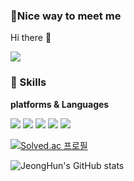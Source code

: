 ### :pushpin:Nice way to meet me
Hi there 👋

<a href="mailto:wjdgns7040@gmail.com"><img src="https://img.shields.io/badge/wjdgns7040@gmail.com-EA4335?style=flat-square&amp;logo=Gmail&amp;logoColor=white" style="max-width: 100%;">
</a>

### 💪 Skills
**platforms & Languages**

<img src="https://img.shields.io/badge/Java-007396?style=flat-square&amp;logo=Java&amp;logoColor=white"> <img src="https://img.shields.io/badge/Spring-6DB33F?style=flat-square&amp;logo=Spring&amp;logoColor=white"> <img src="https://img.shields.io/badge/Python-3776AB?style=flat-square&amp;logo=Python&amp;logoColor=white"> <img src="https://img.shields.io/badge/Mysql-4479A1?style=flat-square&amp;logo=Mysql&amp;logoColor=white"> <img src="https://img.shields.io/badge/Github-181717?style=flat-square&amp;logo=Github&amp;logoColor=white">

[![Solved.ac
프로필](http://mazassumnida.wtf/api/v2/generate_badge?boj=hun7979)](https://solved.ac/hun7979)

![JeongHun's GitHub stats](https://github-readme-stats.vercel.app/api?username=jeonghun98&theme=great-gatsby&show_icons=true)

<!--
**jeonghun98/jeonghun98** is a ✨ _special_ ✨ repository because its `README.md` (this file) appears on your GitHub profile.

Here are some ideas to get you started:
- 🔭 I’m currently working on ...
- 🌱 I’m currently learning ...
- 👯 I’m looking to collaborate on ...
- 🤔 I’m looking for help with ...
- 💬 Ask me about ...
- 📫 How to reach me: ...
- 😄 Pronouns: ...
- ⚡ Fun fact: ...
-->
